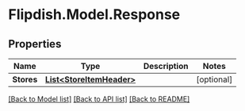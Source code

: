 # Flipdish.Model.Response
## Properties

Name | Type | Description | Notes
------------ | ------------- | ------------- | -------------
**Stores** | [**List&lt;StoreItemHeader&gt;**](StoreItemHeader.md) |  | [optional] 

[[Back to Model list]](../README.md#documentation-for-models) [[Back to API list]](../README.md#documentation-for-api-endpoints) [[Back to README]](../README.md)

